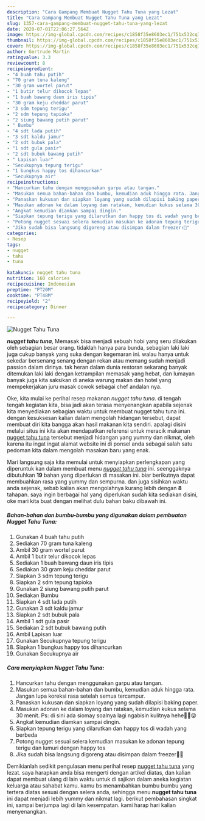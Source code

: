```yaml
---
description: "Cara Gampang Membuat Nugget Tahu Tuna yang Lezat"
title: "Cara Gampang Membuat Nugget Tahu Tuna yang Lezat"
slug: 1357-cara-gampang-membuat-nugget-tahu-tuna-yang-lezat
date: 2020-07-01T22:06:27.564Z
image: https://img-global.cpcdn.com/recipes/c1858f35e8603ec1/751x532cq70/nugget-tahu-tuna-foto-resep-utama.jpg
thumbnail: https://img-global.cpcdn.com/recipes/c1858f35e8603ec1/751x532cq70/nugget-tahu-tuna-foto-resep-utama.jpg
cover: https://img-global.cpcdn.com/recipes/c1858f35e8603ec1/751x532cq70/nugget-tahu-tuna-foto-resep-utama.jpg
author: Gertrude Martin
ratingvalue: 3.3
reviewcount: 8
recipeingredient:
- "4 buah tahu putih"
- "70 gram tuna kaleng"
- "30 gram wortel parut"
- "1 butir telur dikocok lepas"
- "1 buah bawang daun iris tipis"
- "30 gram keju cheddar parut"
- "3 sdm tepung terigu"
- "2 sdm tepung tapioka"
- "2 siung bawang putih parut"
- " Bumbu"
- "4 sdt lada putih"
- "3 sdt kaldu jamur"
- "2 sdt bubuk pala"
- "1 sdt gula pasir"
- "2 sdt bubuk bawang putih"
- " Lapisan luar"
- "Secukupnya tepung terigu"
- "1 bungkus happy tos dihancurkan"
- "Secukupnya air"
recipeinstructions:
- "Hancurkan tahu dengan menggunakan garpu atau tangan."
- "Masukan semua bahan-bahan dan bumbu, kemudian aduk hingga rata. Jangan lupa koreksi rasa setelah semua tercampur."
- "Panaskan kukusan dan siapkan loyang yang sudah dilapisi baking paper."
- "Masukan adonan ke dalam loyang dan ratakan, kemudian kukus selama 30 menit. Ps: di sini ada siomay soalnya lagi ngabisin kulitnya hehe✌🏻😝"
- "Angkat kemudian diamkan sampai dingin."
- "Siapkan tepung terigu yang dilarutkan dan happy tos di wadah yang berbeda"
- "Potong nugget sesuai selera kemudian masukan ke adonan tepung terigu dan lumuri dengan happy tos"
- "Jika sudah bisa langsung digoreng atau disimpan dalam freezer✌🏻"
categories:
- Resep
tags:
- nugget
- tahu
- tuna

katakunci: nugget tahu tuna 
nutrition: 160 calories
recipecuisine: Indonesian
preptime: "PT20M"
cooktime: "PT48M"
recipeyield: "2"
recipecategory: Dinner

---
```



![Nugget Tahu Tuna](https://img-global.cpcdn.com/recipes/c1858f35e8603ec1/751x532cq70/nugget-tahu-tuna-foto-resep-utama.jpg)

<b><i>nugget tahu tuna</i></b>, Memasak bisa menjadi sebuah hobi yang seru dilakukan oleh sebagian besar orang. tidaklah hanya para bunda, sebagian laki laki juga cukup banyak yang suka dengan kegemaran ini. walau hanya untuk sekedar bersenang senang dengan rekan atau memang sudah menjadi passion dalam dirinya. tak heran dalam dunia restoran sekarang banyak ditemukan laki laki dengan ketrampilan memasak yang hebat, dan lumayan banyak juga kita saksikan di aneka warung makan dan hotel yang mempekerjakan juru masak cowok sebagai chef andalan nya.

Oke, kita mulai ke perihal resep makanan <i>nugget tahu tuna</i>. di tengah tengah kegiatan kita, bisa jadi akan terasa menyenangkan apabila sejenak kita menyediakan sebagian waktu untuk membuat nugget tahu tuna ini. dengan kesuksesan kalian dalam mengolah hidangan tersebut, dapat membuat diri kita bangga akan hasil makanan kita sendiri. apalagi disini melalui situs ini kita akan mendapatkan referensi untuk meracik makanan <u>nugget tahu tuna</u> tersebut menjadi hidangan yang yummy dan nikmat, oleh karena itu ingat ingat alamat website ini di ponsel anda sebagai salah satu pedoman kita dalam mengolah masakan baru yang enak.




Mari langsung saja kita memulai untuk menyiapkan perlengkapan yang diperuntuk kan dalam membuat menu <u><i>nugget tahu tuna</i></u> ini. seenggaknya dibutuhkan <b>19</b> bahan yang diperlukan di masakan ini. biar berikutnya dapat membuahkan rasa yang yummy dan sempurna. dan juga sisihkan waktu anda sejenak, sebab kalian akan mengolahnya kurang lebih dengan <b>8</b> tahapan. saya ingin berbagai hal yang diperlukan sudah kita sediakan disini, oke mari kita buat dengan melihat dulu bahan baku dibawah ini.

<!--inarticleads1-->

##### Bahan-bahan dan bumbu-bumbu yang digunakan dalam pembuatan Nugget Tahu Tuna:

1. Gunakan 4 buah tahu putih
1. Sediakan 70 gram tuna kaleng
1. Ambil 30 gram wortel parut
1. Ambil 1 butir telur dikocok lepas
1. Sediakan 1 buah bawang daun iris tipis
1. Sediakan 30 gram keju cheddar parut
1. Siapkan 3 sdm tepung terigu
1. Siapkan 2 sdm tepung tapioka
1. Gunakan 2 siung bawang putih parut
1. Sediakan  Bumbu
1. Siapkan 4 sdt lada putih
1. Gunakan 3 sdt kaldu jamur
1. Siapkan 2 sdt bubuk pala
1. Ambil 1 sdt gula pasir
1. Sediakan 2 sdt bubuk bawang putih
1. Ambil  Lapisan luar
1. Gunakan Secukupnya tepung terigu
1. Siapkan 1 bungkus happy tos dihancurkan
1. Gunakan Secukupnya air




<!--inarticleads2-->

##### Cara menyiapkan Nugget Tahu Tuna:

1. Hancurkan tahu dengan menggunakan garpu atau tangan.
1. Masukan semua bahan-bahan dan bumbu, kemudian aduk hingga rata. Jangan lupa koreksi rasa setelah semua tercampur.
1. Panaskan kukusan dan siapkan loyang yang sudah dilapisi baking paper.
1. Masukan adonan ke dalam loyang dan ratakan, kemudian kukus selama 30 menit. Ps: di sini ada siomay soalnya lagi ngabisin kulitnya hehe✌🏻😝
1. Angkat kemudian diamkan sampai dingin.
1. Siapkan tepung terigu yang dilarutkan dan happy tos di wadah yang berbeda
1. Potong nugget sesuai selera kemudian masukan ke adonan tepung terigu dan lumuri dengan happy tos
1. Jika sudah bisa langsung digoreng atau disimpan dalam freezer✌🏻




Demikianlah sedikit pengulasan menu perihal resep <u>nugget tahu tuna</u> yang lezat. saya harapkan anda bisa mengerti dengan artikel diatas, dan kalian dapat membuat ulang di lain waktu untuk di sajikan dalam aneka kegiatan keluarga atau sahabat kamu. kamu bs menambahkan bumbu bumbu yang tertera diatas sesuai dengan selera anda, sehingga menu <b>nugget tahu tuna</b> ini dapat menjadi lebih yummy dan nikmat lagi. berikut pembahasan singkat ini, sampai berjumpa lagi di lain kesempatan. kami harap hari kalian menyenangkan.
